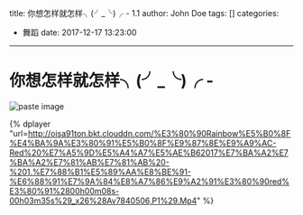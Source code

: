 title: 你想怎样就怎样╮(╯_╰)╭ - 1.1
author: John Doe
tags: []
categories:
  - 舞蹈
date: 2017-12-17 13:23:00
---
# 你想怎样就怎样╮(╯_╰)╭ - 

![paste image](http://oisa91ton.bkt.clouddn.com/%E3%80%90Rainbow%E5%B0%8F%E4%BA%9A%E3%80%91%E5%B0%8F%E9%87%8E%E9%A9%AC-Red%20%E7%A5%9D%E5%A4%A7%E5%AE%B62017%E7%BA%A2%E7%BA%A2%E7%81%AB%E7%81%AB.jpg)

<!-- more -->

{% dplayer "url=http://oisa91ton.bkt.clouddn.com/%E3%80%90Rainbow%E5%B0%8F%E4%BA%9A%E3%80%91%E5%B0%8F%E9%87%8E%E9%A9%AC-Red%20%E7%A5%9D%E5%A4%A7%E5%AE%B62017%E7%BA%A2%E7%BA%A2%E7%81%AB%E7%81%AB%20-%201.%E7%88%B1%E5%89%AA%E8%BE%91-%E6%88%91%E7%9A%84%E8%A7%86%E9%A2%91%E3%80%90red%E3%80%91%2800h00m08s-00h03m35s%29_x26%28Av7840506,P1%29.Mp4" %}